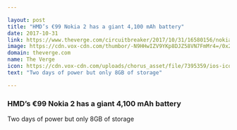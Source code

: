 ```yaml
---

layout: post
title: "HMD’s €99 Nokia 2 has a giant 4,100 mAh battery"
date: 2017-10-31
link: https://www.theverge.com/circuitbreaker/2017/10/31/16580156/nokia-2-hmd-global
image: https://cdn.vox-cdn.com/thumbor/-N9HHwIZV9YKp8DJZ58VN7FmMr4=/0x20:1024x556/fit-in/1200x630/cdn.vox-cdn.com/uploads/chorus_asset/file/9573947/nokia_2_the_design.jpg
domain: theverge.com
name: The Verge
icon: https://cdn.vox-cdn.com/uploads/chorus_asset/file/7395359/ios-icon.0.png
text: "Two days of power but only 8GB of storage"

---
```


### HMD’s €99 Nokia 2 has a giant 4,100 mAh battery

Two days of power but only 8GB of storage